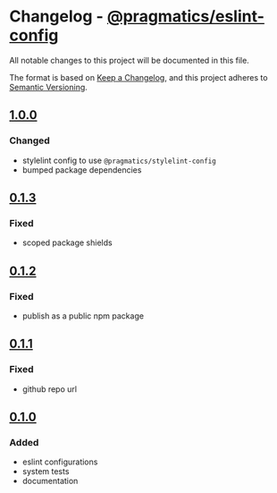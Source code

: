 # Changelog - [@pragmatics/eslint-config]

All notable changes to this project will be documented in this file.

The format is based on [Keep a Changelog](https://keepachangelog.com/en/1.0.0/),
and this project adheres to [Semantic Versioning](https://semver.org/spec/v2.0.0.html).

## [1.0.0]

### Changed

- stylelint config to use `@pragmatics/stylelint-config`
- bumped package dependencies

## [0.1.3]

### Fixed

- scoped package shields

## [0.1.2]

### Fixed

- publish as a public npm package

## [0.1.1]

### Fixed

- github repo url

## [0.1.0]

### Added

- eslint configurations
- system tests
- documentation

[1.0.0]: https://github.com/pvds/eslint-config/tree/1.0.0
[0.1.3]: https://github.com/pvds/eslint-config/tree/0.1.3
[0.1.2]: https://github.com/pvds/eslint-config/tree/0.1.2
[0.1.1]: https://github.com/pvds/eslint-config/tree/0.1.1
[0.1.0]: https://github.com/pvds/eslint-config/tree/0.1.0
[@pragmatics/eslint-config]: https://github.com/pvds/eslint-config
